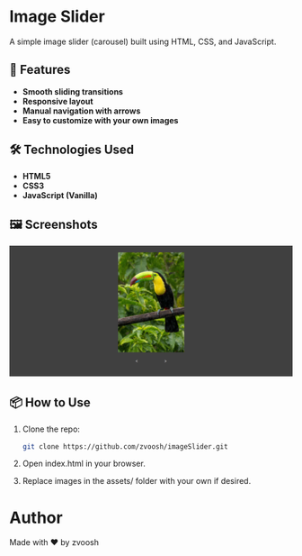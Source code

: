 # Image Slider

A simple image slider (carousel) built using HTML, CSS, and JavaScript.

## 📸 Features

- **Smooth sliding transitions**
- **Responsive layout**
- **Manual navigation with arrows**
- **Easy to customize with your own images**

## 🛠️ Technologies Used

- **HTML5**
- **CSS3**
- **JavaScript (Vanilla)**

## 🖼️ Screenshots

<img src="https://github.com/zvoosh/imageSlider/blob/main/assets/first.png?raw=true" />

## 📦 How to Use

1. Clone the repo:
   ```bash
   git clone https://github.com/zvoosh/imageSlider.git
   ```
2. Open index.html in your browser.

3. Replace images in the assets/ folder with your own if desired.

# Author

Made with ❤️ by zvoosh
